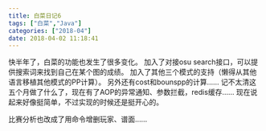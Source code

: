 ```yaml
---
title: 白菜日记6
tags: ["白菜","Java"]
categories: ["2018-04"]
date: 2018-04-02 11:18:41
---
```

快半年了，白菜的功能也发生了很多变化。
加入了对接osu search接口，可以提供搜索词来找到自己在某个图的成绩。
加入了其他三个模式的支持（懒得从其他语言移植其他模式的PP计算）。
另外还有cost和bounspp的计算……
记不太清这五个月做了什么了，现在有了AOP的异常通知、参数拦截，redis缓存……
现在说起来好像挺简单，不过实现的时候还是挺开心的。

比赛分析也改成了用命令增删玩家、谱面……

